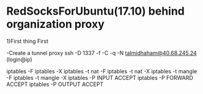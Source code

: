 # RedSocksForUbuntu(17.10) behind organization proxy

1)First thing First

-Create a tunnel proxy ssh -D 1337 -f -C -q -N talmidhaham@40.68.245.24 (login@ip)


iptables -F
iptables -X
iptables -t nat -F
iptables -t nat -X
iptables -t mangle -F
iptables -t mangle -X
iptables -P INPUT ACCEPT
iptables -P FORWARD ACCEPT
iptables -P OUTPUT ACCEPT
